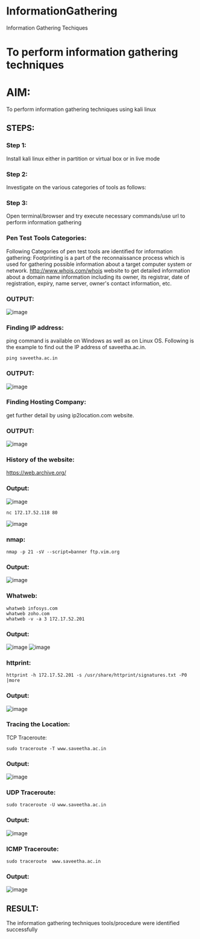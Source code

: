# InformationGathering
Information Gathering Techiques

# To perform information gathering techniques

# AIM:

To perform information gathering techniques using kali linux 

## STEPS:

### Step 1:

Install kali linux either in partition or virtual box or in live mode

### Step 2:

Investigate on the various categories of tools as follows:

### Step 3:
Open terminal/browser and try execute necessary commands/use url to perform information gathering

### Pen Test Tools Categories:   
Following Categories of pen test tools are identified for information gathering: Footprinting is a part of the reconnaissance process which is used for gathering possible information about a target computer system or network. http://www.whois.com/whois website to get detailed information about a domain name information including its owner, its registrar, date of registration, expiry, name server, owner's contact information, etc.

### OUTPUT:
![image](https://github.com/ASHWINKUMAR2903/InformationGathering/assets/119407186/a8b3ea85-7980-4c63-bd0c-895b914012df)

### Finding IP address:
ping command is available on Windows as well as on Linux OS. Following is the example to find out the IP address of saveetha.ac.in.
```
ping saveetha.ac.in
```
### OUTPUT:
![image](https://github.com/ASHWINKUMAR2903/InformationGathering/assets/119407186/e496f0cb-713c-4eda-b4b6-780cb3a08744)

### Finding Hosting Company:
get further detail by using ip2location.com website.

### OUTPUT:
![image](https://github.com/ASHWINKUMAR2903/InformationGathering/assets/119407186/b3e43374-a54c-445a-839e-54e696c99023)

### History of the website:
https://web.archive.org/

### Output:
![image](https://github.com/ASHWINKUMAR2903/InformationGathering/assets/119407186/105b0b3f-82eb-4d42-8cf1-6242fd2d3071)
```
nc 172.17.52.118 80
```
![image](https://github.com/ASHWINKUMAR2903/InformationGathering/assets/119407186/32361312-c901-4c7c-b075-f523f76cb8e5)
### nmap:
```
nmap -p 21 -sV --script=banner ftp.vim.org
```
### Output:
![image](https://github.com/ASHWINKUMAR2903/InformationGathering/assets/119407186/ddfba70d-c8ac-44d6-9d6e-1012993b62de)
### Whatweb:
```
whatweb infosys.com
whatweb zoho.com
whatweb -v -a 3 172.17.52.201
```
### Output:
![image](https://github.com/ASHWINKUMAR2903/InformationGathering/assets/119407186/e618b707-70ec-46b4-a707-7ad0d5934427)
![image](https://github.com/ASHWINKUMAR2903/InformationGathering/assets/119407186/93d29576-e895-4c30-93ea-9baee2cc6b51)
### httprint:
```
httprint -h 172.17.52.201 -s /usr/share/httprint/signatures.txt -P0 |more
```
### Output:
![image](https://github.com/ASHWINKUMAR2903/InformationGathering/assets/119407186/27be5ba9-28f2-437e-a14c-ede7ae80f225)
### Tracing the Location:
TCP Traceroute:
```
sudo traceroute -T www.saveetha.ac.in
```
### Output:
![image](https://github.com/ASHWINKUMAR2903/InformationGathering/assets/119407186/61231b8f-7c0d-4521-983c-07a50d158d41)
### UDP Traceroute:
```
sudo traceroute -U www.saveetha.ac.in
```
### Output:
![image](https://github.com/ASHWINKUMAR2903/InformationGathering/assets/119407186/ded09be0-3008-4d39-987a-b9dea77050d9)

### ICMP Traceroute:
```
sudo traceroute  www.saveetha.ac.in
```
### Output:
![image](https://github.com/ASHWINKUMAR2903/InformationGathering/assets/119407186/936b122b-8633-45f9-a37d-1779f45afd03)

## RESULT:
The information gathering techniques tools/procedure were  identified successfully
